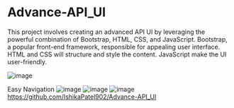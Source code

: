 # Advance-API_UI
This project involves creating an advanced API UI by leveraging the powerful combination of Bootstrap, HTML, CSS, and JavaScript. Bootstrap, a popular front-end framework, responsible for appealing user interface. HTML and CSS will structure and style the content. JavaScript make the UI user-friendly.

![image](https://github.com/IshikaPatel902/Advance-API_UI/assets/96016813/1a83d1bf-2965-492f-bc0a-779c508feb06)

Easy Navigation 
![image](https://github.com/IshikaPatel902/Advance-API_UI/assets/96016813/2b7ee73f-e55f-46fb-97bf-3e927979e71d)
![image](https://github.com/IshikaPatel902/Advance-API_UI/assets/96016813/55e95dfe-93c9-4a66-b8b0-c7823eef0dbd)
![image](https://github.com/IshikaPatel902/Advance-API_UI/assets/96016813/38e24298-8a14-4136-ae41-dd4680b3c818)
https://github.com/IshikaPatel902/Advance-API_UI
